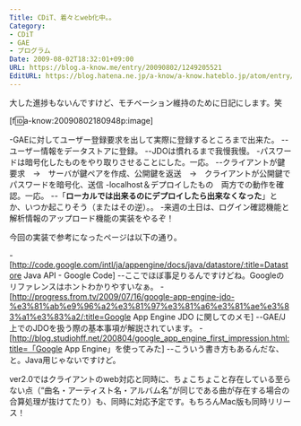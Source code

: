 ```yaml
---
Title: CDiT、着々とweb化中。。
Category:
- CDiT
- GAE
- プログラム
Date: 2009-08-02T18:32:01+09:00
URL: https://blog.a-know.me/entry/20090802/1249205521
EditURL: https://blog.hatena.ne.jp/a-know/a-know.hateblo.jp/atom/entry/12921228815727979984
---
```



大した進捗もないんですけど、モチベーション維持のために日記にします。笑

[f:id:a-know:20090802180948p:image]

-GAEに対してユーザー登録要求を出して実際に登録するところまで出来た。
--ユーザー情報をデータストアに登録。
--JDOは慣れるまで我慢我慢。
-パスワードは暗号化したものをやり取りさせることにした。一応。
--クライアントが鍵要求　→　サーバが鍵ペアを作成、公開鍵を返送　→　クライアントが公開鍵でパスワードを暗号化、送信
-localhost＆デプロイしたもの　両方での動作を確認。一応。
--「<span style="font-weight:bold;">ローカルでは出来るのにデプロイしたら出来なくなった</span>」とか、いつか起こりそう（またはその逆）。。
-来週の土日は、ログイン確認機能と解析情報のアップロード機能の実装をやるぞ！


今回の実装で参考になったページは以下の通り。


-[http://code.google.com/intl/ja/appengine/docs/java/datastore/:title=Datastore Java API - Google Code]
--ここでほぼ事足りるんですけどね。Googleのリファレンスはホントわかりやすいなぁ。
-[http://progress.from.tv/2009/07/16/google-app-engine-jdo-%e3%81%ab%e9%96%a2%e3%81%97%e3%81%a6%e3%81%ae%e3%83%a1%e3%83%a2/:title=Google App Engine JDO に関してのメモ]
--GAE/J上でのJDOを扱う際の基本事項が解説されています。
-[http://blog.studiohff.net/200804/google_app_engine_first_impression.html:title=「Google App Engine」を使ってみた]
--こういう書き方もあるんだな、と。Java用じゃないですけど。


ver2.0ではクライアントのweb対応と同時に、ちょこちょこと存在している至らない点（“曲名・アーティスト名・アルバム名”が同じである曲が存在する場合の合算処理が抜けてたり）も、同時に対応予定です。もちろんMac版も同時リリース！
